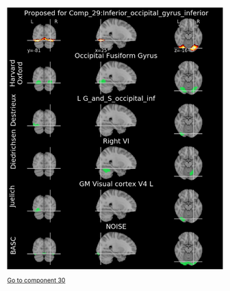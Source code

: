 ![29](preliminary/29.jpg "Component 29")

[Go to component 30](https://parietal-inria.github.io/MODL_atlas/64/30 "Component 30")
